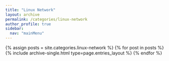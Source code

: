 ```yaml
---
title: "Linux Network"
layout: archive
permalink: /categories/linux-network
author_profile: true
sidebar:
  nav: "mainMenu"
---
```


{% assign posts = site.categories.linux-network %}
{% for post in posts %} {% include archive-single.html type=page.entries_layout %} {% endfor %}